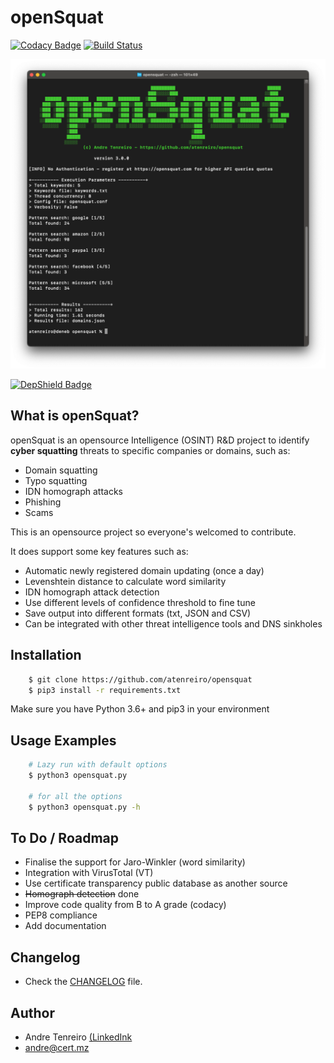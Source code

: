 openSquat
====

[![Codacy Badge](https://api.codacy.com/project/badge/Grade/9231646e8ddf4efc9fb1f62f628df34a)](https://www.codacy.com/manual/atenreiro/opensquat?utm_source=github.com&amp;utm_medium=referral&amp;utm_content=atenreiro/opensquat&amp;utm_campaign=Badge_Grade)
[![Build Status](https://travis-ci.com/atenreiro/opensquat.svg?branch=master)](https://travis-ci.com/atenreiro/opensquat)

![alt text](https://raw.githubusercontent.com/atenreiro/opensquat/master/screenshots/openSquat.PNG)

[![DepShield Badge](https://depshield.sonatype.org/badges/atenreiro/opensquat/depshield.svg)](https://depshield.github.io)

What is openSquat?
-------------

openSquat is an opensource Intelligence (OSINT) R&D project to identify **cyber squatting** threats to specific companies or domains, such as:

*  Domain squatting
*  Typo squatting
*  IDN homograph attacks
*  Phishing
*  Scams

This is an opensource project so everyone's welcomed to contribute.

It does support some key features such as:

*  Automatic newly registered domain updating (once a day)
*  Levenshtein distance to calculate word similarity
*  IDN homograph attack detection
*  Use different levels of confidence threshold to fine tune
*  Save output into different formats (txt, JSON and CSV)
*  Can be integrated with other threat intelligence tools and DNS sinkholes


Installation
------------

```bash
    $ git clone https://github.com/atenreiro/opensquat
    $ pip3 install -r requirements.txt
```

Make sure you have Python 3.6+ and pip3 in your environment

Usage Examples
------------

```bash
    # Lazy run with default options
    $ python3 opensquat.py

    # for all the options
    $ python3 opensquat.py -h
```

To Do / Roadmap
-------------
*  Finalise the support for Jaro-Winkler (word similarity)
*  Integration with VirusTotal (VT)
*  Use certificate transparency public database as another source
*  ~~Homograph detection~~ done
*  Improve code quality from B to A grade (codacy)
*  PEP8 compliance
*  Add documentation 

Changelog
-------------
*  Check the [CHANGELOG](https://github.com/atenreiro/opensquat/blob/master/CHANGELOG) file.

Author
-------------
*  Andre Tenreiro [(LinkedInk](https://www.linkedin.com/in/andretenreiro/)
*  andre@cert.mz
